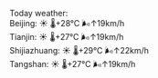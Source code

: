 Today weather:  
Beijing: ☀️ 🌡️+28°C 🌬️↑19km/h  
Tianjin: ☀️ 🌡️+27°C 🌬️↑19km/h  
Shijiazhuang: ☀️ 🌡️+29°C 🌬️↑22km/h  
Tangshan: ☀️ 🌡️+27°C 🌬️↑19km/h  
